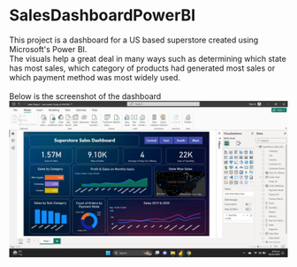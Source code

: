 # SalesDashboardPowerBI
This project is a dashboard for a US based superstore created using Microsoft's Power BI.
<br>The visuals help a great deal in many ways such as determining which state has most sales, which category of products had generated most sales or which payment method was most widely used.
<br><br>Below is the screenshot of the dashboard
![Screenshot](Screenshot.png)



